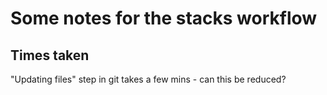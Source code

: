 # Some notes for the stacks workflow

## Times taken

"Updating files" step in git takes a few mins - can this be reduced? 

